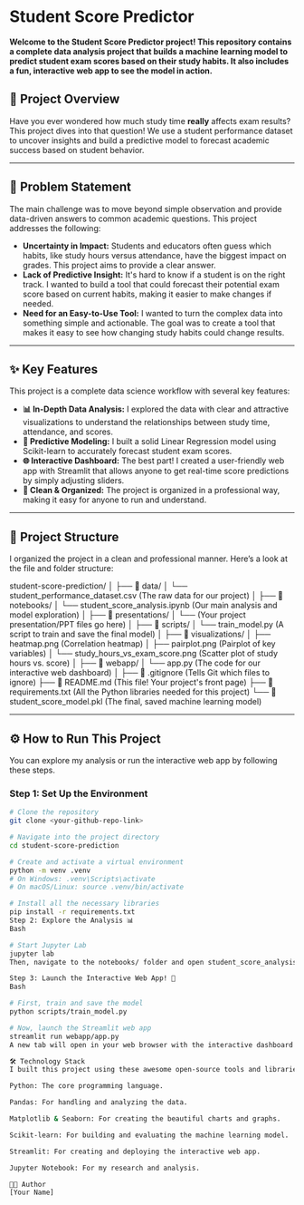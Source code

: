# Student Score Predictor

**Welcome to the Student Score Predictor project! This repository contains a complete data analysis project that builds a machine learning model to predict student exam scores based on their study habits. It also includes a fun, interactive web app to see the model in action.**


## 📜 Project Overview

Have you ever wondered how much study time **really** affects exam results? This project dives into that question! We use a student performance dataset to uncover insights and build a predictive model to forecast academic success based on student behavior.

---

## 🎯 Problem Statement
The main challenge was to move beyond simple observation and provide data-driven answers to common academic questions. This project addresses the following:

* **Uncertainty in Impact:** Students and educators often guess which habits, like study hours versus attendance, have the biggest impact on grades. This project aims to provide a clear answer.
* **Lack of Predictive Insight:** It's hard to know if a student is on the right track. I wanted to build a tool that could forecast their potential exam score based on current habits, making it easier to make changes if needed.
* **Need for an Easy-to-Use Tool:** I wanted to turn the complex data into something simple and actionable. The goal was to create a tool that makes it easy to see how changing study habits could change results.

---

## ✨ Key Features
This project is a complete data science workflow with several key features:

* **📊 In-Depth Data Analysis:** I explored the data with clear and attractive visualizations to understand the relationships between study time, attendance, and scores.
* **🤖 Predictive Modeling:** I built a solid Linear Regression model using Scikit-learn to accurately forecast student exam scores.
* **🌐 Interactive Dashboard:** The best part! I created a user-friendly web app with Streamlit that allows anyone to get real-time score predictions by simply adjusting sliders.
* **📂 Clean & Organized:** The project is organized in a professional way, making it easy for anyone to run and understand.

---

## 📂 Project Structure
I organized the project in a clean and professional manner. Here’s a look at the file and folder structure:

student-score-prediction/
│
├── 📁 data/
│   └── student_performance_dataset.csv  (The raw data for our project)
│
├── 📁 notebooks/
│   └── student_score_analysis.ipynb     (Our main analysis and model exploration)
│
├── 📁 presentations/
│   └── (Your project presentation/PPT files go here)
│
├── 📁 scripts/
│   └── train_model.py                   (A script to train and save the final model)
│
├── 📁 visualizations/
│   ├── heatmap.png                      (Correlation heatmap)
│   ├── pairplot.png                     (Pairplot of key variables)
│   └── study_hours_vs_exam_score.png    (Scatter plot of study hours vs. score)
│
├── 📁 webapp/
│   └── app.py                           (The code for our interactive web dashboard)
│
├── 📄 .gitignore                        (Tells Git which files to ignore)
├── 📄 README.md                         (This file! Your project's front page)
├── 📄 requirements.txt                  (All the Python libraries needed for this project)
└── 📄 student_score_model.pkl          (The final, saved machine learning model)


---

## ⚙️ How to Run This Project
You can explore my analysis or run the interactive web app by following these steps.

### **Step 1: Set Up the Environment**
```bash
# Clone the repository
git clone <your-github-repo-link>

# Navigate into the project directory
cd student-score-prediction

# Create and activate a virtual environment
python -m venv .venv
# On Windows: .venv\Scripts\activate
# On macOS/Linux: source .venv/bin/activate

# Install all the necessary libraries
pip install -r requirements.txt
Step 2: Explore the Analysis 📊
Bash

# Start Jupyter Lab
jupyter lab
Then, navigate to the notebooks/ folder and open student_score_analysis.ipynb.

Step 3: Launch the Interactive Web App! 🚀
Bash

# First, train and save the model
python scripts/train_model.py

# Now, launch the Streamlit web app
streamlit run webapp/app.py
A new tab will open in your web browser with the interactive dashboard!

🛠️ Technology Stack
I built this project using these awesome open-source tools and libraries:

Python: The core programming language.

Pandas: For handling and analyzing the data.

Matplotlib & Seaborn: For creating the beautiful charts and graphs.

Scikit-learn: For building and evaluating the machine learning model.

Streamlit: For creating and deploying the interactive web app.

Jupyter Notebook: For my research and analysis.

👨‍💻 Author
[Your Name]